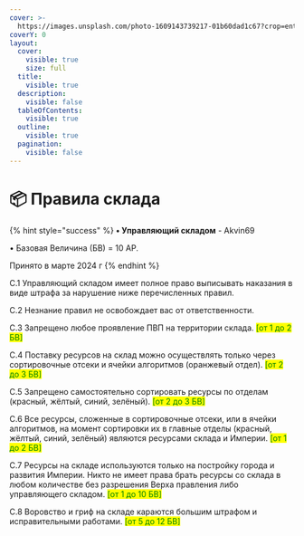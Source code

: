 ```yaml
---
cover: >-
  https://images.unsplash.com/photo-1609143739217-01b60dad1c67?crop=entropy&cs=srgb&fm=jpg&ixid=M3wxOTcwMjR8MHwxfHNlYXJjaHw2fHxzdG9yYWdlfGVufDB8fHx8MTcyNTc5NjczMnww&ixlib=rb-4.0.3&q=85
coverY: 0
layout:
  cover:
    visible: true
    size: full
  title:
    visible: true
  description:
    visible: false
  tableOfContents:
    visible: true
  outline:
    visible: true
  pagination:
    visible: false
---
```


# 📦 Правила склада

{% hint style="success" %}
**• Управляющий складом** - Akvin69

• Базовая Величина (БВ) = 10 АР.

Принято в марте 2024 г
{% endhint %}

С.1 Управляющий складом имеет полное право выписывать наказания в виде штрафа за нарушение ниже перечисленных правил.

С.2 Незнание правил не освобождает вас от ответственности.

С.3 Запрещено любое проявление ПВП на территории склада. <mark style="color:green;">\[от 1 до 2 БВ]</mark>

С.4 Поставку ресурсов на склад можно осуществлять только через сортировочные отсеки и ячейки алгоритмов (оранжевый отдел). <mark style="color:green;">\[от 2 до 3 БВ]</mark>

С.5 Запрещено самостоятельно сортировать ресурсы по отделам (красный, жёлтый, синий, зелёный). <mark style="color:green;">\[от 2 до 3 БВ]</mark>

C.6 Все ресурсы, сложенные в сортировочные отсеки, или в ячейки алгоритмов, на момент сортировки их в главные отделы (красный, жёлтый, синий, зелёный) являются ресурсами склада и Империи. <mark style="color:green;">\[от 1 до 2 БВ]</mark>

С.7 Ресурсы на складе используются только на постройку города и развития Империи. Никто не имеет права брать ресурсы со склада в любом количестве без разрешения Верха правления либо управляющего складом. <mark style="color:green;">\[от 1 до 10 БВ]</mark>

С.8 Воровство и гриф на складе караются большим штрафом и исправительными работами. <mark style="color:green;">\[от 5 до 12 БВ]</mark>
